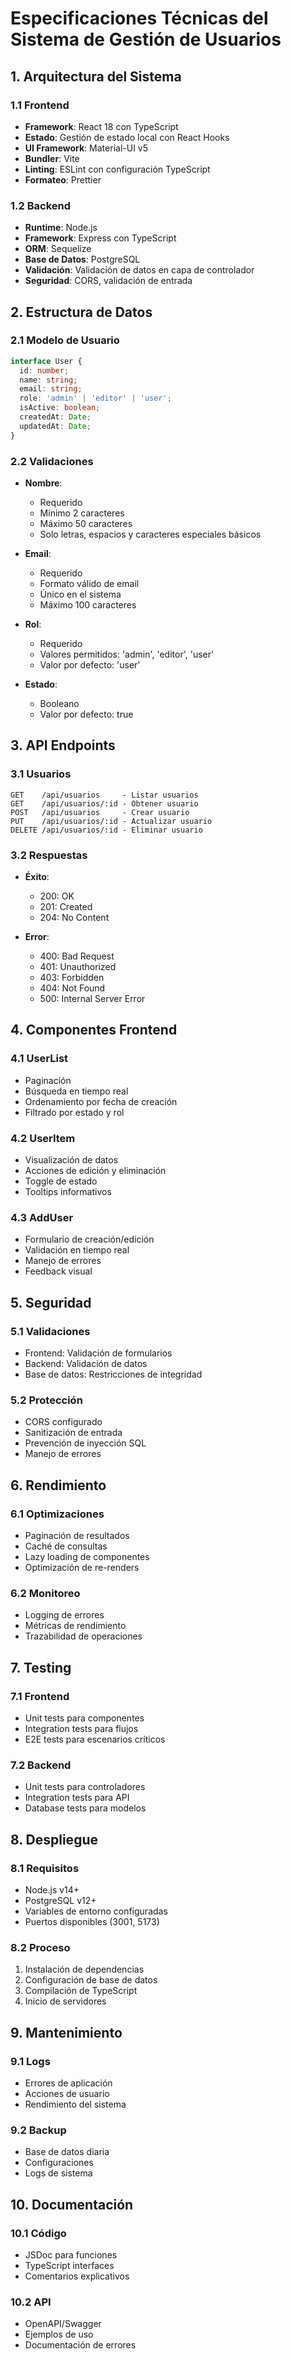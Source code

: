 # Especificaciones Técnicas del Sistema de Gestión de Usuarios

## 1. Arquitectura del Sistema

### 1.1 Frontend
- **Framework**: React 18 con TypeScript
- **Estado**: Gestión de estado local con React Hooks
- **UI Framework**: Material-UI v5
- **Bundler**: Vite
- **Linting**: ESLint con configuración TypeScript
- **Formateo**: Prettier

### 1.2 Backend
- **Runtime**: Node.js
- **Framework**: Express con TypeScript
- **ORM**: Sequelize
- **Base de Datos**: PostgreSQL
- **Validación**: Validación de datos en capa de controlador
- **Seguridad**: CORS, validación de entrada

## 2. Estructura de Datos

### 2.1 Modelo de Usuario
```typescript
interface User {
  id: number;
  name: string;
  email: string;
  role: 'admin' | 'editor' | 'user';
  isActive: boolean;
  createdAt: Date;
  updatedAt: Date;
}
```

### 2.2 Validaciones
- **Nombre**: 
  - Requerido
  - Mínimo 2 caracteres
  - Máximo 50 caracteres
  - Solo letras, espacios y caracteres especiales básicos

- **Email**:
  - Requerido
  - Formato válido de email
  - Único en el sistema
  - Máximo 100 caracteres

- **Rol**:
  - Requerido
  - Valores permitidos: 'admin', 'editor', 'user'
  - Valor por defecto: 'user'

- **Estado**:
  - Booleano
  - Valor por defecto: true

## 3. API Endpoints

### 3.1 Usuarios
```
GET    /api/usuarios     - Listar usuarios
GET    /api/usuarios/:id - Obtener usuario
POST   /api/usuarios     - Crear usuario
PUT    /api/usuarios/:id - Actualizar usuario
DELETE /api/usuarios/:id - Eliminar usuario
```

### 3.2 Respuestas
- **Éxito**: 
  - 200: OK
  - 201: Created
  - 204: No Content

- **Error**:
  - 400: Bad Request
  - 401: Unauthorized
  - 403: Forbidden
  - 404: Not Found
  - 500: Internal Server Error

## 4. Componentes Frontend

### 4.1 UserList
- Paginación
- Búsqueda en tiempo real
- Ordenamiento por fecha de creación
- Filtrado por estado y rol

### 4.2 UserItem
- Visualización de datos
- Acciones de edición y eliminación
- Toggle de estado
- Tooltips informativos

### 4.3 AddUser
- Formulario de creación/edición
- Validación en tiempo real
- Manejo de errores
- Feedback visual

## 5. Seguridad

### 5.1 Validaciones
- Frontend: Validación de formularios
- Backend: Validación de datos
- Base de datos: Restricciones de integridad

### 5.2 Protección
- CORS configurado
- Sanitización de entrada
- Prevención de inyección SQL
- Manejo de errores

## 6. Rendimiento

### 6.1 Optimizaciones
- Paginación de resultados
- Caché de consultas
- Lazy loading de componentes
- Optimización de re-renders

### 6.2 Monitoreo
- Logging de errores
- Métricas de rendimiento
- Trazabilidad de operaciones

## 7. Testing

### 7.1 Frontend
- Unit tests para componentes
- Integration tests para flujos
- E2E tests para escenarios críticos

### 7.2 Backend
- Unit tests para controladores
- Integration tests para API
- Database tests para modelos

## 8. Despliegue

### 8.1 Requisitos
- Node.js v14+
- PostgreSQL v12+
- Variables de entorno configuradas
- Puertos disponibles (3001, 5173)

### 8.2 Proceso
1. Instalación de dependencias
2. Configuración de base de datos
3. Compilación de TypeScript
4. Inicio de servidores

## 9. Mantenimiento

### 9.1 Logs
- Errores de aplicación
- Acciones de usuario
- Rendimiento del sistema

### 9.2 Backup
- Base de datos diaria
- Configuraciones
- Logs de sistema

## 10. Documentación

### 10.1 Código
- JSDoc para funciones
- TypeScript interfaces
- Comentarios explicativos

### 10.2 API
- OpenAPI/Swagger
- Ejemplos de uso
- Documentación de errores 